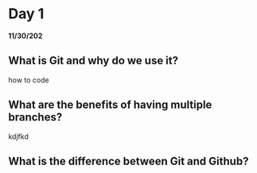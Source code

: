 # Day 1
__11/30/202__

## What is Git and why do we use it?

how to code

## What are the benefits of having multiple branches?

kdjfkd

## What is the difference between Git and Github?

